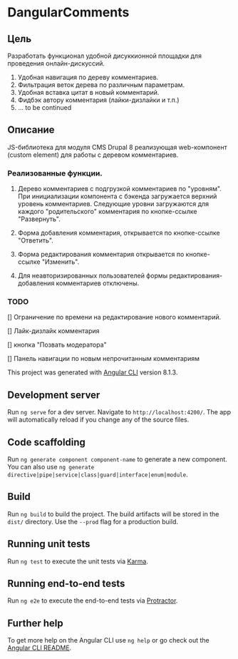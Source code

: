 # DangularComments

## Цель

Разработать функционал удобной дисуккионной площадки для проведения онлайн-дискуссий.
1. Удобная навигация по дереву комментариев.   
2. Фильтрация веток дерева по различным параметрам.   
3. Удобная вставка цитат в новый комментарий.   
4. Фидбэк автору комментария (лайки-дизлайки и т.п.)
5. ... to be continued

## Описание
JS-библиотека для модуля CMS Drupal 8 реализующая web-компонент (custom element) для работы с деревом комментариев.

### Реализованные функции.
1. Дерево комментариев с подгрузкой комментариев по "уровням". При инициализации компонента с бэкенда загружается верхний уровень комментариев. Следующие уровни загружаются для каждого "родительского" комментария по кнопке-ссылке "Развернуть".

2. Форма добавления комментария, открывается по кнопке-ссылке "Ответить".

3. Форма редактирования комментария открывается по кнопке-ссылке "Изменить".

4. Для неавторизированных пользователей формы редактирования-добавления комментариев отключены.

### TODO

[] Ограничение по времени на редактирование нового комментарий.

[] Лайк-дизлайк комментария

[] кнопка "Позвать модератора"

[] Панель навигации по новым непрочитанным комментариям



This project was generated with [Angular CLI](https://github.com/angular/angular-cli) version 8.1.3.

## Development server

Run `ng serve` for a dev server. Navigate to `http://localhost:4200/`. The app will automatically reload if you change any of the source files.

## Code scaffolding

Run `ng generate component component-name` to generate a new component. You can also use `ng generate directive|pipe|service|class|guard|interface|enum|module`.

## Build

Run `ng build` to build the project. The build artifacts will be stored in the `dist/` directory. Use the `--prod` flag for a production build.

## Running unit tests

Run `ng test` to execute the unit tests via [Karma](https://karma-runner.github.io).

## Running end-to-end tests

Run `ng e2e` to execute the end-to-end tests via [Protractor](http://www.protractortest.org/).

## Further help

To get more help on the Angular CLI use `ng help` or go check out the [Angular CLI README](https://github.com/angular/angular-cli/blob/master/README.md).
